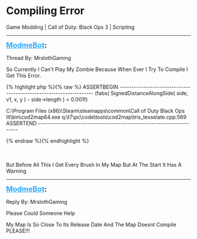 # Compiling Error
Game Modding | Call of Duty: Black Ops 3 | Scripting

---
<strong style="font-size: 1.4em;"><span style="text-decoration: underline;text-decoration-color: #34a7f9;"><span style="color:#34a7f9;">ModmeBot</span></span>:</strong>

<p>Thread By: MrslothGaming<br /><p style="text-align:left;">So Currently I Can&#39;t Play My Zombie Because When Ever I Try To Compile I Get This Error.</p><p style="text-align:left;"></p>{% highlight php %}{% raw %}
ASSERTBEGIN -------------------------------------------------------------------
(fabs( SignedDistanceAlongSide( side, v1, x, y ) - side-&gt;length ) &lt; 0.001f)

C:\Program Files (x86)\Steam\steamapps\common\Call of Duty Black Ops III\bin\cod2map64.exe
q:\t7\pc\code\tools\cod2map\tris_tesselate.cpp:569
ASSERTEND ---------------------------------------------------------------------

{% endraw %}{% endhighlight %}
<br /><br /><br /><p style="text-align:left;"></p><p style="text-align:left;"></p><p style="text-align:left;">But Before All This I Get Every Brush In My Map But At The Start It Has A Warning</p></p>

---
<strong style="font-size: 1.4em;"><span style="text-decoration: underline;text-decoration-color: #34a7f9;"><span style="color:#34a7f9;">ModmeBot</span></span>:</strong>

<p>Reply By: MrslothGaming<br /><p style="text-align:left;">Please Could Someone Help</p><p style="text-align:left;">My Map Is So Close To Its Release Date And The Map Doesnt Compile PLEASE!!!</p></p>
